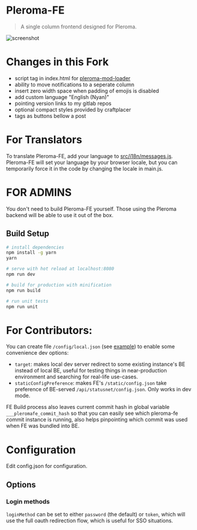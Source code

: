 # Pleroma-FE 

> A single column frontend designed for Pleroma.

![screenshot](/uploads/796c5ecf985ed1e2b0943ee0df131ed0/DJVqSJ0.png)

# Changes in this Fork

* script tag in index.html for [pleroma-mod-loader](https://git.pleroma.social/absturztaube/pleroma-mod-loader)
* ability to move notifications to a seperate column
* insert zero width space when padding of emojis is disabled
* add custom language "English (Nyan)"
* pointing version links to my gitlab repos
* optional compact styles provided by craftplacer
* tags as buttons bellow a post

# For Translators

To translate Pleroma-FE, add your language to [src/i18n/messages.js](https://git.pleroma.social/pleroma/pleroma-fe/blob/develop/src/i18n/messages.js). Pleroma-FE will set your language by your browser locale, but you can temporarily force it in the code by changing the locale in main.js.

# FOR ADMINS

You don't need to build Pleroma-FE yourself. Those using the Pleroma backend will be able to use it out of the box.

## Build Setup

``` bash
# install dependencies
npm install -g yarn
yarn

# serve with hot reload at localhost:8080
npm run dev

# build for production with minification
npm run build

# run unit tests
npm run unit
```

# For Contributors:

You can create file `/config/local.json` (see [example](https://git.pleroma.social/pleroma/pleroma-fe/blob/develop/config/local.example.json)) to enable some convenience dev options:

* `target`: makes local dev server redirect to some existing instance's BE instead of local BE, useful for testing things in near-production environment and searching for real-life use-cases.
* `staticConfigPreference`: makes FE's `/static/config.json` take preference of BE-served `/api/statusnet/config.json`. Only works in dev mode.

FE Build process also leaves current commit hash in global variable `___pleromafe_commit_hash` so that you can easily see which pleroma-fe commit instance is running, also helps pinpointing which commit was used when FE was bundled into BE.

# Configuration

Edit config.json for configuration.

## Options

### Login methods

```loginMethod``` can be set to either ```password``` (the default) or ```token```, which will use the full oauth redirection flow, which is useful for SSO situations.
